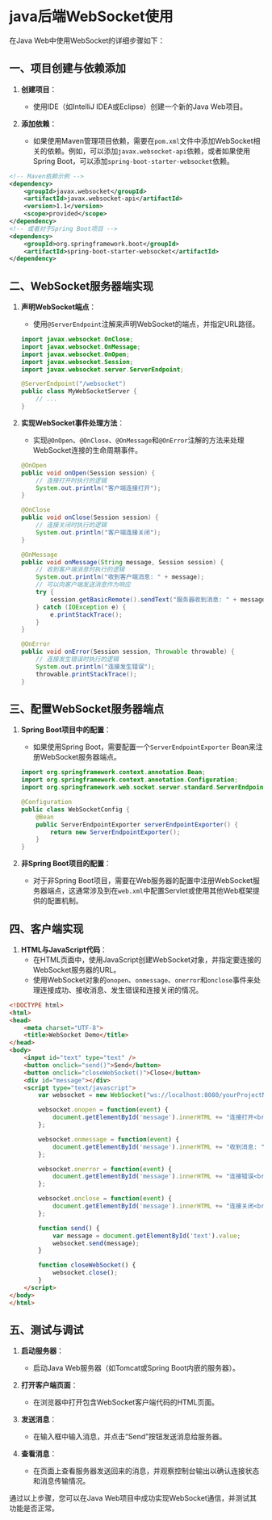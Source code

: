 # java后端WebSocket使用

在Java Web中使用WebSocket的详细步骤如下：

## 一、项目创建与依赖添加

1. **创建项目**：
   - 使用IDE（如IntelliJ IDEA或Eclipse）创建一个新的Java Web项目。

2. **添加依赖**：
   - 如果使用Maven管理项目依赖，需要在`pom.xml`文件中添加WebSocket相关的依赖。例如，可以添加`javax.websocket-api`依赖，或者如果使用Spring Boot，可以添加`spring-boot-starter-websocket`依赖。

```xml
<!-- Maven依赖示例 -->
<dependency>
    <groupId>javax.websocket</groupId>
    <artifactId>javax.websocket-api</artifactId>
    <version>1.1</version>
    <scope>provided</scope>
</dependency>
<!-- 或者对于Spring Boot项目 -->
<dependency>
    <groupId>org.springframework.boot</groupId>
    <artifactId>spring-boot-starter-websocket</artifactId>
</dependency>
```

## 二、WebSocket服务器端实现

1. **声明WebSocket端点**：
   - 使用`@ServerEndpoint`注解来声明WebSocket的端点，并指定URL路径。

    ```java
    import javax.websocket.OnClose;
    import javax.websocket.OnMessage;
    import javax.websocket.OnOpen;
    import javax.websocket.Session;
    import javax.websocket.server.ServerEndpoint;

    @ServerEndpoint("/websocket")
    public class MyWebSocketServer {
        // ...
    }
    ```

2. **实现WebSocket事件处理方法**：
   - 实现`@OnOpen`、`@OnClose`、`@OnMessage`和`@OnError`注解的方法来处理WebSocket连接的生命周期事件。

    ```java
    @OnOpen
    public void onOpen(Session session) {
        // 连接打开时执行的逻辑
        System.out.println("客户端连接打开");
    }

    @OnClose
    public void onClose(Session session) {
        // 连接关闭时执行的逻辑
        System.out.println("客户端连接关闭");
    }

    @OnMessage
    public void onMessage(String message, Session session) {
        // 收到客户端消息时执行的逻辑
        System.out.println("收到客户端消息: " + message);
        // 可以向客户端发送消息作为响应
        try {
            session.getBasicRemote().sendText("服务器收到消息: " + message);
        } catch (IOException e) {
            e.printStackTrace();
        }
    }

    @OnError
    public void onError(Session session, Throwable throwable) {
        // 连接发生错误时执行的逻辑
        System.out.println("连接发生错误");
        throwable.printStackTrace();
    }
    ```

## 三、配置WebSocket服务器端点

1. **Spring Boot项目中的配置**：
   - 如果使用Spring Boot，需要配置一个`ServerEndpointExporter` Bean来注册WebSocket服务器端点。

    ```java
    import org.springframework.context.annotation.Bean;
    import org.springframework.context.annotation.Configuration;
    import org.springframework.web.socket.server.standard.ServerEndpointExporter;

    @Configuration
    public class WebSocketConfig {
        @Bean
        public ServerEndpointExporter serverEndpointExporter() {
            return new ServerEndpointExporter();
        }
    }
    ```

2. **非Spring Boot项目的配置**：
   - 对于非Spring Boot项目，需要在Web服务器的配置中注册WebSocket服务器端点，这通常涉及到在`web.xml`中配置Servlet或使用其他Web框架提供的配置机制。

## 四、客户端实现

1. **HTML与JavaScript代码**：
   - 在HTML页面中，使用JavaScript创建WebSocket对象，并指定要连接的WebSocket服务器的URL。
   - 使用WebSocket对象的`onopen`、`onmessage`、`onerror`和`onclose`事件来处理连接成功、接收消息、发生错误和连接关闭的情况。

```html
<!DOCTYPE html>
<html>
<head>
    <meta charset="UTF-8">
    <title>WebSocket Demo</title>
</head>
<body>
    <input id="text" type="text" />
    <button onclick="send()">Send</button>
    <button onclick="closeWebSocket()">Close</button>
    <div id="message"></div>
    <script type="text/javascript">
        var websocket = new WebSocket("ws://localhost:8080/yourProjectName/websocket");

        websocket.onopen = function(event) {
            document.getElementById('message').innerHTML += "连接打开<br/>";
        };

        websocket.onmessage = function(event) {
            document.getElementById('message').innerHTML += "收到消息: " + event.data + "<br/>";
        };

        websocket.onerror = function(event) {
            document.getElementById('message').innerHTML += "连接错误<br/>";
        };

        websocket.onclose = function(event) {
            document.getElementById('message').innerHTML += "连接关闭<br/>";
        };

        function send() {
            var message = document.getElementById('text').value;
            websocket.send(message);
        }

        function closeWebSocket() {
            websocket.close();
        }
    </script>
</body>
</html>
```

## 五、测试与调试

1. **启动服务器**：
   - 启动Java Web服务器（如Tomcat或Spring Boot内嵌的服务器）。

2. **打开客户端页面**：
   - 在浏览器中打开包含WebSocket客户端代码的HTML页面。

3. **发送消息**：
   - 在输入框中输入消息，并点击“Send”按钮发送消息给服务器。

4. **查看消息**：
   - 在页面上查看服务器发送回来的消息，并观察控制台输出以确认连接状态和消息传输情况。

通过以上步骤，您可以在Java Web项目中成功实现WebSocket通信，并测试其功能是否正常。
